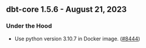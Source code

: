 ## dbt-core 1.5.6 - August 21, 2023

### Under the Hood

- Use python version 3.10.7 in Docker image. ([#8444](https://github.com/dbt-labs/dbt-core/issues/8444))
